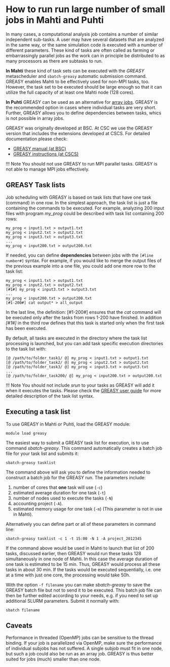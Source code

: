 # How to run run large number of small jobs in Mahti and Puhti

In many cases, a computational analysis job contains a number of similar independent sub-tasks. 
A user may have several datasets that are analyzed in the same way, or the same simulation code 
is executed with a number of different parameters. These kind of tasks are often called as 
farming or embarrassingly parallel jobs as the work can in principle be distributed to as many processors 
as there are subtasks to run. 

**In Mahti** these kind of task sets can be executed with the *GREASY* metascheduler 
and `sbatch-greasy` automatic submission command. GREASY enables Mahti to be effectively used for non-MPI tasks, too. 
However, the task set to be executed should be large enough so that it can utilize the full capacity of at least one Mahti node (128 cores).

**In Puhti** GREASY can be used as an alternative for [array jobs](./array-jobs.md). GREASY is the recommended option in cases where 
individual tasks are very short. Further, GREASY allows you to define dependencies between tasks, whics is not possible in array jobs.

GREASY was originally developed at BSC. At CSC we use the GREASY version that includes the extensions developed at CSCS. 
For detailed documentation please check:

   * [GREASY manual (at BSC)](https://github.com/BSC-Support-Team/GREASY/raw/master/doc/greasy_userguide.pdf)
   * [GREASY instructions (at CSCS) ](https://user.cscs.ch/tools/high_throughput/)
 
!!! Note
    You should not use GREASY to run MPI parallel tasks. GREASY is not able to manage MPI jobs effectively.
## GREASY Task lists

Job scheduling with GREASY is based on task lists that have one task (command) in one row. In the simplest approach,
the task list is just a file containing the commands to be executed. For example, analyzing 200 input files with program _my_prog_ 
could be described with task list containing 200 rows:
```text
my_prog < input1.txt > output1.txt
my_prog < input2.txt > output2.txt
my_prog < input3.txt > output3.txt
...
my_prog < input200.txt > output200.txt
```

If needed, you can define **dependencies** between jobs with the `[#line number#]`
syntax. For example, if you would like to merge the output files of the previous 
example into a one file, you could add one more row to the task list:

```text
my_prog < input1.txt > output1.txt
my_prog < input2.txt > output2.txt
[#1#] my_prog < input3.txt > output3.txt
...
my_prog < input200.txt > output200.txt
[#1-200#] cat output* > all_output
```
In the last line, the definition:
[#1-200#] ensures that the _cat_ command will be executed only after the tasks from rows 1-200 have finished.
In addition _[#1#]_ in the third row defines that this task is started only when the first task has been executed. 

By default, all tasks are executed in the directory where the task list processing 
is launched, but you can add task specific execution directories to the task list with:

```text
[@ /path/to/folder_task1/ @] my_prog < input1.txt > output1.txt
[@ /path/to/folder_task2/ @] my_prog < input2.txt > output2.txt
[@ /path/to/folder_task3/ @] my_prog < input3.txt > output3.txt
...
[@ /path/to/folder_task200/ @] my_prog < input200.txt > output200.txt
```
!!! Note 
    You should not include _srun_ to your tasks as GREASY will add it when it executes the tasks. 
    Please check the [GREASY user guide](https://github.com/BSC-Support-Team/GREASY/raw/master/doc/greasy_userguide.pdf) for more detailed 
    description of the task list syntax.

## Executing a task list

To use GREASY in Mahti or Puhti, load the GREASY module:
```text
module load greasy
```
The easiest way to submit a GREASY task list for execution, is to use command _sbatch-greasy_.
This command automatically creates a batch job file for your task list and submits it:
```text
sbatch-greasy tasklist
```
The command above will ask you to define the information needed to construct a batch job for the GREASY run. 
The parameters include: 
   1. number of cores that **one** task will use (`-c`)
   2. estimated average duration for one task (`-t`)
   3. number of nodes used to execute the tasks (`-N`)
   4. accounting project (`-A`).
   5. estimated memory usage for one task (`-m`) (This parameter is not in use in Mahti).

Alternatively you can define part or all of these parameters in command line:
```text
sbatch-greasy tasklist -c 1 -t 15:00 -N 1 -A project_2012345
```
If the command above would be used in Mahti to launch that list of 200 tasks, discussed earlier,
then GREASY would run these tasks 128 simultaneously in one node of Mahti. In this case the average
duration of one task is estimated to be 15 min. Thus, GREASY would process all these tasks in about 30 min.
If the tasks would be executed sequentially, i.e. one at a time with just one core, the processing would take 50h.


With the option `-f filename` you can make _sbatch-greasy_ to save the GREASY batch
file but not to send it to be executed. This batch job file can then be further 
edited according to your needs, e.g. if you need to set up additional SLURM parameters.
Submit it normally with:
```text
sbatch filename
```

## Caveats

Performance in threaded (OpenMP) jobs can be sensitive to the thread binding. If your job is parallelized
via OpenMP, make sure the performance of individual subjobs has not suffered. A single subjob must fit in 
one node, but such a job could also be run as an array job. GREASY is thus better suited for jobs (much) 
smaller than one node.










